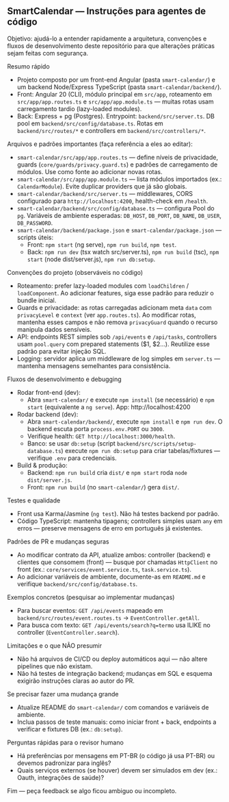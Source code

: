 ## SmartCalendar — Instruções para agentes de código

Objetivo: ajudá-lo a entender rapidamente a arquitetura, convenções e fluxos de desenvolvimento deste repositório para que alterações práticas sejam feitas com segurança.

Resumo rápido

- Projeto composto por um front-end Angular (pasta `smart-calendar/`) e um backend Node/Express TypeScript (pasta `smart-calendar/backend/`).
- Front: Angular 20 (CLI), módulo principal em `src/app`, roteamento em `src/app/app.routes.ts` e `src/app/app.module.ts` — muitas rotas usam carregamento tardio (lazy-loaded modules).
- Back: Express + pg (Postgres). Entrypoint: `backend/src/server.ts`. DB pool em `backend/src/config/database.ts`. Rotas em `backend/src/routes/*` e controllers em `backend/src/controllers/*`.

Arquivos e padrões importantes (faça referência a eles ao editar):

- `smart-calendar/src/app/app.routes.ts` — define níveis de privacidade, guards (`core/guards/privacy.guard.ts`) e padrões de carregamento de módulos. Use como fonte ao adicionar novas rotas.
- `smart-calendar/src/app/app.module.ts` — lista módulos importados (ex.: `CalendarModule`). Evite duplicar providers que já são globais.
- `smart-calendar/backend/src/server.ts` — middlewares, CORS configurado para `http://localhost:4200`, health-check em `/health`.
- `smart-calendar/backend/src/config/database.ts` — configura Pool do `pg`. Variáveis de ambiente esperadas: `DB_HOST`, `DB_PORT`, `DB_NAME`, `DB_USER`, `DB_PASSWORD`.
- `smart-calendar/backend/package.json` e `smart-calendar/package.json` — scripts úteis:
  - Front: `npm start` (ng serve), `npm run build`, `npm test`.
  - Back: `npm run dev` (tsx watch src/server.ts), `npm run build` (tsc), `npm start` (node dist/server.js), `npm run db:setup`.

Convenções do projeto (observáveis no código)

- Roteamento: prefer lazy-loaded modules com `loadChildren` / `loadComponent`. Ao adicionar features, siga esse padrão para reduzir o bundle inicial.
- Guards e privacidade: as rotas carregadas adicionam meta `data` com `privacyLevel` e `context` (ver `app.routes.ts`). Ao modificar rotas, mantenha esses campos e não remova `privacyGuard` quando o recurso manipula dados sensíveis.
- API: endpoints REST simples sob `/api/events` e `/api/tasks`, controllers usam `pool.query` com prepared statements ($1, $2...). Reutilize esse padrão para evitar injeção SQL.
- Logging: servidor aplica um middleware de log simples em `server.ts` — mantenha mensagens semelhantes para consistência.

Fluxos de desenvolvimento e debugging

- Rodar front-end (dev):
  - Abra `smart-calendar/` e execute `npm install` (se necessário) e `npm start` (equivalente a `ng serve`). App: http://localhost:4200
- Rodar backend (dev):
  - Abra `smart-calendar/backend/`, execute `npm install` e `npm run dev`. O backend escuta porta `process.env.PORT` ou `3000`.
  - Verifique health: `GET http://localhost:3000/health`.
  - Banco: se usar `db:setup` (script `backend/src/scripts/setup-database.ts`) execute `npm run db:setup` para criar tabelas/fixtures — verifique `.env` para credenciais.
- Build & produção:
  - Backend: `npm run build` cria `dist/` e `npm start` roda `node dist/server.js`.
  - Front: `npm run build` (no `smart-calendar/`) gera `dist/`.

Testes e qualidade

- Front usa Karma/Jasmine (`ng test`). Não há testes backend por padrão.
- Código TypeScript: mantenha tipagens; controllers simples usam `any` em erros — preserve mensagens de erro em português já existentes.

Padrões de PR e mudanças seguras

- Ao modificar contrato da API, atualize ambos: controller (backend) e clientes que consomem (front) — busque por chamadas `HttpClient` no front (ex.: `core/services/event.service.ts`, `task.service.ts`).
- Ao adicionar variáveis de ambiente, documente-as em `README.md` e verifique `backend/src/config/database.ts`.

Exemplos concretos (pesquisar ao implementar mudanças)

- Para buscar eventos: `GET /api/events` mapeado em `backend/src/routes/event.routes.ts` -> `EventController.getAll`.
- Para busca com texto: `GET /api/events/search?q=termo` usa ILIKE no controller (`EventController.search`).

Limitações e o que NÃO presumir

- Não há arquivos de CI/CD ou deploy automáticos aqui — não altere pipelines que não existam.
- Não há testes de integração backend; mudanças em SQL e esquema exigirão instruções claras ao autor do PR.

Se precisar fazer uma mudança grande

- Atualize README do `smart-calendar/` com comandos e variáveis de ambiente.
- Inclua passos de teste manuais: como iniciar front + back, endpoints a verificar e fixtures DB (ex.: `db:setup`).

Perguntas rápidas para o revisor humano

- Há preferências por mensagens em PT-BR (o código já usa PT-BR) ou devemos padronizar para inglês?
- Quais serviços externos (se houver) devem ser simulados em dev (ex.: Oauth, integrações de saúde)?

Fim — peça feedback se algo ficou ambiguo ou incompleto.
